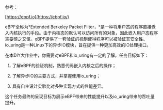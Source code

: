 参考：

[https://ebpf.io](https://ebpf.io/)

eBPF全称为*Extended Berkeley Packet Filter，*是一种将用户态的程序直接嵌入内核执行的手段。由于内核态的默认可以访问所有的对象，因此嵌入用户态程序需要慎之又慎。eBPF提供了一套验证的机制使得程序可以被验证其安全性。io_uring是一种Linux下的异步IO模块，旨在提供一种更加高效的IO处理接口。

在本DIY大作业中，你需要对eBPF和io_uring有一定的了解，任务目标如下：

1. 了解eBPF的验证机制，熟悉代码嵌入内核之后的操作；

2. 了解异步IO的主要方式，并掌握使用io_uring；

3. 具有自主设计实验比对多种实现方式的性能差异。

这个任务最终的呈现目标为展示eBPF带来的性能提升以及io_uring带来的吞吐量提升。
